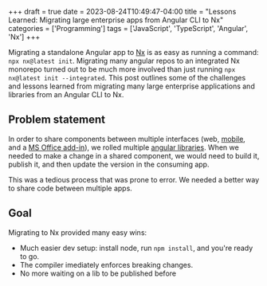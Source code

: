 +++
draft = true
date = 2023-08-24T10:49:47-04:00
title = "Lessons Learned: Migrating large enterprise apps from Angular CLI to Nx"
categories = ['Programming']
tags = ['JavaScript', 'TypeScript', 'Angular', 'Nx']
+++

Migrating a standalone Angular app to [Nx](https://nx.dev/getting-started/intro) is as easy as running a command: `npx nx@latest init`. Migrating many angular repos to an integrated Nx monorepo turned out to be much more involved than just running `npx nx@latest init --integrated`. This post outlines some of the challenges and lessons learned from migrating many large enterprise applications and libraries from an Angular CLI to Nx.

## Problem statement

In order to share components between multiple interfaces (web, [mobile](https://ionicframework.com/), and a [MS Office add-in](https://learn.microsoft.com/en-us/office/dev/add-ins/develop/add-ins-with-angular2)), we rolled multiple [angular libraries](https://angular.io/guide/libraries). When we needed to make a change in a shared component, we would need to build it, publish it, and then update the version in the consuming app.

This was a tedious process that was prone to error. We needed a better way to share code between multiple apps.

## Goal

Migrating to Nx provided many easy wins:

- Much easier dev setup: install node, run `npm install`, and you're ready to go.
- The compiler imediately enforces breaking changes.
- No more waiting on a lib to be published before
